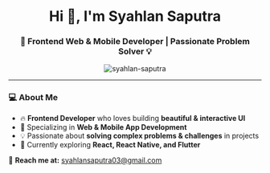 <h1 align="center">Hi 👋, I'm Syahlan Saputra</h1>
<h3 align="center">🚀 Frontend Web & Mobile Developer | Passionate Problem Solver 💡</h3>

<p align="center">
  <img src="https://komarev.com/ghpvc/?username=syahlan-saputra&label=Profile%20Views&color=0e75b6&style=flat" alt="syahlan-saputra" />
</p>

---

### 💻 About Me
- 🔥 **Frontend Developer** who loves building **beautiful & interactive UI**  
- 📱 Specializing in **Web & Mobile App Development**  
- 💡 Passionate about **solving complex problems & challenges** in projects  
- 🎯 Currently exploring **React, React Native, and Flutter**  

📩 **Reach me at:** [syahlansaputra03@gmail.com](mailto:syahlansaputra03@gmail.com)
